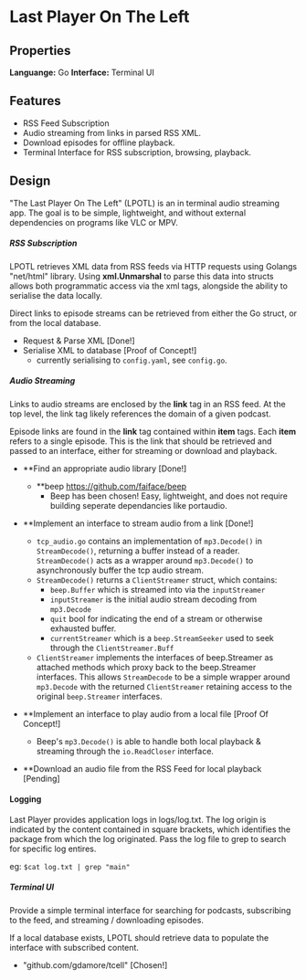 # Last Player On The Left

## Properties
**Languange:** Go
**Interface:** Terminal UI

## Features
- RSS Feed Subscription
- Audio streaming from links in parsed RSS XML.
- Download episodes for offline playback.
- Terminal Interface for RSS subscription, browsing, playback.

## Design
"The Last Player On The Left" (LPOTL) is an in terminal audio streaming app. The goal is to be simple, lightweight, and without external dependencies on programs like VLC or MPV.


##### RSS Subscription
LPOTL retrieves XML data from RSS feeds via HTTP requests using Golangs "net/html" library. Using **xml.Unmarshal** to parse this data into structs allows both programmatic access via the xml tags, alongside the ability to serialise the data locally.

Direct links to episode streams can be retrieved from either the Go struct, or from the local database. 

- Request & Parse XML [Done!]
- Serialise XML to database [Proof of Concept!]
	- currently serialising to `config.yaml`, see `config.go`.


##### Audio Streaming
Links to audio streams are enclosed by the **link** tag in an RSS feed. At the top level, the link tag likely references the domain of a given podcast.

Episode links are found in the **link** tag contained within **item** tags. Each **item** refers to a single episode. This is the link that should be retrieved and passed to an interface, either for streaming or download and playback.

- **Find an appropriate audio library [Done!]
	- **beep https://github.com/faiface/beep
		- Beep has been chosen! Easy, lightweight, and does not require building seperate dependancies like portaudio.

- **Implement an interface to stream audio from a link [Done!]
	- `tcp_audio.go` contains an implementation of `mp3.Decode()` in `StreamDecode()`, returning a buffer instead of a reader. `StreamDecode()` acts as a wrapper around `mp3.Decode()` to asynchronously buffer the tcp audio stream.
	- `StreamDecode()` returns a `ClientStreamer` struct, which contains:
		- `beep.Buffer` which is streamed into via the `inputStreamer`
		- `inputStreamer` is the initial audio stream decoding from `mp3.Decode`
		- `quit` bool for indicating the end of a stream or otherwise exhausted buffer.
		- `currentStreamer` which is a `beep.StreamSeeker` used to seek through the `ClientStreamer.Buff`
	- `ClientStreamer` implements the interfaces of beep.Streamer as attached methods which proxy back to the beep.Streamer interfaces. This allows `StreamDecode` to be a simple wrapper around `mp3.Decode` with the returned `ClientStreamer` retaining access to the original `beep.Streamer` interfaces.

- **Implement an interface to play audio from a local file [Proof Of Concept!]
	- Beep's `mp3.Decode()` is able to handle both local playback & streaming through the `io.ReadCloser` interface.


- **Download an audio file from the RSS Feed for local playback [Pending]

#### Logging

Last Player provides application logs in logs/log.txt. The log origin is indicated by the content contained in square brackets, which identifies the package from which the log originated. Pass the log file to grep to search for specific log  entires.

eg: `$cat log.txt | grep "main"`

##### Terminal UI
Provide a simple terminal interface for searching for podcasts, subscribing to the feed, and streaming / downloading episodes.

If a local database exists, LPOTL should retrieve data to populate the interface with subscribed content.

- "github.com/gdamore/tcell" [Chosen!]